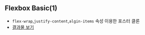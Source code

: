 ## Flexbox Basic(1)

- `flex-wrap`,`justify-content`,`algin-items` 속성 이용한 포스터 클론
- [결과물 보기](https://consideratealicebluewatchdog.tinakim.repl.co/)
